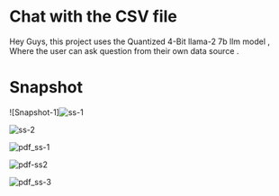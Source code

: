 # Chat with the CSV file 

Hey Guys, this project uses the Quantized 4-Bit llama-2 7b llm model , Where the user can ask question from their own data source .

# Snapshot 



![Snapshot-1]![ss-1](https://github.com/prabal-k/ARL-Chatwith_csv_using_llm/assets/91243958/20effa3a-bad6-4950-aac3-c46ddb0f2140)



![ss-2](https://github.com/prabal-k/ARL-Chatwith_csv_using_llm/assets/91243958/fc5c12ff-a619-4d64-a19d-78e8e9271522)




![pdf_ss-1](https://github.com/user-attachments/assets/dc419300-44c9-4ce9-aea6-4271c6eb3819)





![pdf-ss2](https://github.com/user-attachments/assets/87882857-b92b-4f2e-9d11-be6fb050993e)





![pdf_ss-3](https://github.com/user-attachments/assets/e108b467-da92-481c-b557-ae80637d07f1)
